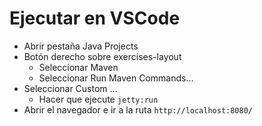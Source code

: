 # Ejecutar en VSCode

- Abrir pestaña Java Projects
- Botón derecho sobre exercises-layout
  - Seleccionar Maven
  - Seleccionar Run Maven Commands...
- Seleccionar Custom ...
  - Hacer que ejecute `jetty:run`
- Abrir el navegador e ir a la ruta `http://localhost:8080/`
